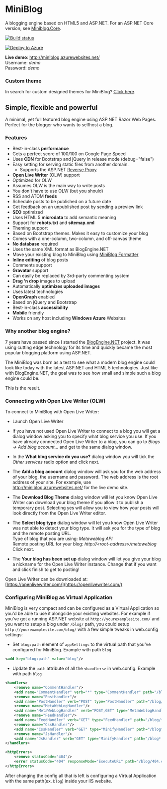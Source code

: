 # MiniBlog

A blogging engine based on HTML5 and ASP.NET. For an ASP.NET Core version, see [Miniblog.Core](https://github.com/madskristensen/Miniblog.Core).

[![Build status](https://ci.appveyor.com/api/projects/status/n78wm50a4a3odecb)](https://ci.appveyor.com/project/madskristensen/miniblog)

[![Deploy to Azure](http://azuredeploy.net/deploybutton.png)](https://azuredeploy.net/)

__Live demo__: http://miniblog.azurewebsites.net/  
Username: _demo_  
Password: _demo_  

### Custom theme
In search for custom designed themes for MiniBlog? [Click here](https://francis.bio/miniblog-themes/).

## Simple, flexible and powerful

A minimal, yet full featured blog engine using ASP.NET Razor Web Pages. 
Perfect for the blogger who wants to selfhost a blog. 

### Features

* Best-in-class __performance__
 * Gets a perfect score of 100/100 on Google Page Speed
 * Uses __CDN__ for Bootstrap and jQuery in release mode (debug="false")
 * Easy setting for serving static files from another domain. 
     * Supports the ASP.NET [Reverse Proxy](https://github.com/madskristensen/ReverseProxyCDN)
* __Open Live Writer__ (OLW) support
 * Optimized for OLW
 * Assumes OLW is the main way to write posts
 * You don't have to use OLW (but you should)
* RSS and ATOM __feeds__
* Schedule posts to be published on a future date
* Get feedback on an unpublished post by sending a preview link 
* __SEO__ optimized
 * Uses HTML 5 __microdata__ to add semantic meaning
 * Support for __robots.txt__ and __sitemap.xml__
* Theming support
 * Based on Bootstrap themes. Makes it easy to customize your blog
 * Comes with a one-column, two-column, and off-canvas theme
* __No database__ required
 * Uses the same XML format as BlogEngine.NET
 * Move your existing blog to MiniBlog using [MiniBlog Formatter](https://github.com/madskristensen/MiniBlogFormatter)
* __Inline editing__ of blog posts
* Comments support
 * __Gravatar__ support 
 * Can easily be replaced by 3rd-party commenting system
* __Drag 'n drop__ images to upload
 * Automatically __optimizes uploaded images__
* Uses latest technologies
 * __OpenGraph__ enabled
 * Based on jQuery and Bootstrap
* Best-in-class __accessibility__
* __Mobile__ friendly
* Works on any host including __Windows Azure__ Websites

### Why another blog engine?
7 years have passed since I started the [BlogEngine.NET](http://dotnetblogengine.net) project. 
It was using cutting edge technology for its time and quickly became the 
most popular blogging platform using ASP.NET.

The MiniBlog was born as a test to see what a modern blog engine could
look like today with the latest ASP.NET and HTML 5 technologies. Just like
with BlogEngine.NET, the goal was to see how small and simple such a 
blog engine could be. 

This is the result.

### Connecting with Open Live Writer (OLW)

To connect to MiniBlog with Open Live Writer:

- Launch Open Live Writer

- If you have not used Open Live Writer to connect to a blog you will get a dialog window asking you to specify what blog service you use. If you have already connected Open Live Writer to a blog, you can go to _Blogs -> Add blog account..._ and get to the same dialog window.

- In the __What blog service do you use?__ dialog window you will tick the _Other services_ radio option and click next.

- The __Add a blog account__ dialog window will ask you for the web address of your blog, the username and password. The web address is the root address of your site. For example, use http://miniblog.azurewebsites.net/ for the live demo site.

- The __Download Blog Theme__ dialog window will let you know Open Live Writer can download your blog theme if you allow it to publish a temporary post. Selecting yes will allow you to view how your posts will look directly from the Open Live Writer editor. 

- The __Select blog type__ dialog window will let you know Open Live Writer was not able to detect your blog type. It will ask you for the type of blog and the remote posting URL.  
Type of blog that you are using: _Metaweblog API_  
Remote posting URL for your blog: _http://&lt;root-address&gt;/metaweblog_  
Click next.

- The __Your blog has been set up__ dialog window will let you give your blog a nickname for the Open Live Writer instance. Change that if you want and click finish to get to posting!

Open Live Writer can be downloaded at:  
[https://openlivewriter.com/](https://openlivewriter.com/)  

### Configuring MiniBlog as Virtual Application

MiniBlog is very compact and can be configured as a Virtual Application so you'd be able to use it alongside your existing websites. 
For example if you've got a running ASP.NET website at `http://yourexamplesite.com/` and you want to setup a blog under `/blog/` path, you could setup `http://yourexamplesite.com/blog/` with a few simple tweaks in web.config settings:

- Set `blog:path` element of `appSettings` to the virtual path that you've configured for MiniBlog. Example with path `blog`

```xml
<add key="blog:path" value="blog"/>
```

- Update the `path` attribute of all the `<handlers>` in web.config. Example with path `blog`

```xml
<handlers>
    <remove name="CommentHandler"/>
    <add name="CommentHandler" verb="*" type="CommentHandler" path="/blog/comment.ashx"/>
    <remove name="PostHandler"/>
    <add name="PostHandler" verb="POST" type="PostHandler" path="/blog/post.ashx"/>
    <remove name="MetaWebLogHandler"/>
    <add name="MetaWebLogHandler" verb="POST,GET" type="MetaWeblogHandler" path="/blog/metaweblog"/>
    <remove name="FeedHandler"/>
    <add name="FeedHandler" verb="GET" type="FeedHandler" path="/blog/feed/*"/>
    <remove name="CssHandler"/>
    <add name="CssHandler" verb="GET" type="MinifyHandler" path="/blog*.css"/>
    <remove name="JsHandler"/>
    <add name="JsHandler" verb="GET" type="MinifyHandler" path="/blog*.js"/>
</handlers>

<httpErrors>
    <remove statusCode="404"/>
    <error statusCode="404" responseMode="ExecuteURL" path="/blog/404.cshtml"/>
</httpErrors>
```

After changing the config all that is left is configuring a Virtual Application with the same path(ex. `blog`) inside your IIS website.
